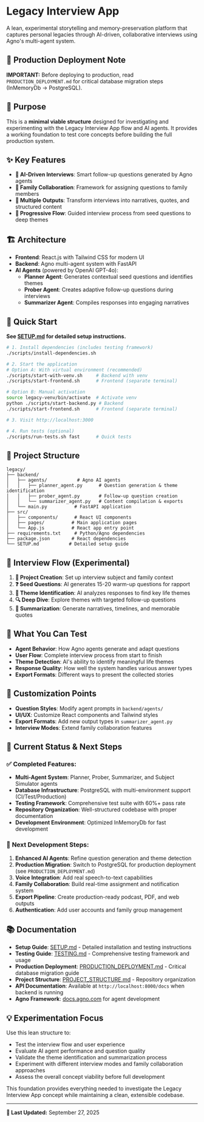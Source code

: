 # Legacy Interview App

A lean, experimental storytelling and memory-preservation platform that captures personal legacies through AI-driven, collaborative interviews using Agno's multi-agent system.

## 🚨 Production Deployment Note
**IMPORTANT:** Before deploying to production, read `PRODUCTION_DEPLOYMENT.md` for critical database migration steps (InMemoryDb → PostgreSQL).

## 🎯 Purpose

This is a **minimal viable structure** designed for investigating and experimenting with the Legacy Interview App flow and AI agents. It provides a working foundation to test core concepts before building the full production system.

## ✨ Key Features

- **🤖 AI-Driven Interviews**: Smart follow-up questions generated by Agno agents
- **👥 Family Collaboration**: Framework for assigning questions to family members
- **📄 Multiple Outputs**: Transform interviews into narratives, quotes, and structured content
- **🔄 Progressive Flow**: Guided interview process from seed questions to deep themes

## 🏗️ Architecture

- **Frontend**: React.js with Tailwind CSS for modern UI
- **Backend**: Agno multi-agent system with FastAPI
- **AI Agents** (powered by OpenAI GPT-4o): 
  - **Planner Agent**: Generates contextual seed questions and identifies themes
  - **Prober Agent**: Creates adaptive follow-up questions during interviews
  - **Summarizer Agent**: Compiles responses into engaging narratives

## 🚀 Quick Start

**See [SETUP.md](SETUP.md) for detailed setup instructions.**

```bash
# 1. Install dependencies (includes testing framework)
./scripts/install-dependencies.sh

# 2. Start the application
# Option A: With virtual environment (recommended)
./scripts/start-with-venv.sh     # Backend with venv
./scripts/start-frontend.sh      # Frontend (separate terminal)

# Option B: Manual activation
source legacy-venv/bin/activate  # Activate venv
python ./scripts/start-backend.py # Backend
./scripts/start-frontend.sh      # Frontend (separate terminal)

# 3. Visit http://localhost:3000

# 4. Run tests (optional)
./scripts/run-tests.sh fast      # Quick tests
```

## 📁 Project Structure

```
legacy/
├── backend/
│   ├── agents/           # Agno AI agents
│   │   ├── planner_agent.py      # Question generation & theme identification
│   │   ├── prober_agent.py       # Follow-up question creation  
│   │   └── summarizer_agent.py   # Content compilation & exports
│   └── main.py          # FastAPI application
├── src/
│   ├── components/      # React UI components
│   ├── pages/          # Main application pages
│   └── App.js          # React app entry point
├── requirements.txt     # Python/Agno dependencies
├── package.json        # React dependencies
└── SETUP.md           # Detailed setup guide
```

## 🔄 Interview Flow (Experimental)

1. **📝 Project Creation**: Set up interview subject and family context
2. **❓ Seed Questions**: AI generates 15-20 warm-up questions for rapport
3. **🎯 Theme Identification**: AI analyzes responses to find key life themes  
4. **🔍 Deep Dive**: Explore themes with targeted follow-up questions
5. **📖 Summarization**: Generate narratives, timelines, and memorable quotes

## 🧪 What You Can Test

- **Agent Behavior**: How Agno agents generate and adapt questions
- **User Flow**: Complete interview process from start to finish
- **Theme Detection**: AI's ability to identify meaningful life themes
- **Response Quality**: How well the system handles various answer types
- **Export Formats**: Different ways to present the collected stories

## 🔧 Customization Points

- **Question Styles**: Modify agent prompts in `backend/agents/`
- **UI/UX**: Customize React components and Tailwind styles
- **Export Formats**: Add new output types in `summarizer_agent.py`
- **Interview Modes**: Extend family collaboration features

## 🎯 Current Status & Next Steps

### ✅ **Completed Features:**
- **Multi-Agent System**: Planner, Prober, Summarizer, and Subject Simulator agents
- **Database Infrastructure**: PostgreSQL with multi-environment support (CI/Test/Production)
- **Testing Framework**: Comprehensive test suite with 60%+ pass rate
- **Repository Organization**: Well-structured codebase with proper documentation
- **Development Environment**: Optimized InMemoryDb for fast development

### 🔄 **Next Development Steps:**
1. **Enhanced AI Agents**: Refine question generation and theme detection
2. **Production Migration**: Switch to PostgreSQL for production deployment (see `PRODUCTION_DEPLOYMENT.md`)
3. **Voice Integration**: Add real speech-to-text capabilities  
4. **Family Collaboration**: Build real-time assignment and notification system
5. **Export Pipeline**: Create production-ready podcast, PDF, and web outputs
6. **Authentication**: Add user accounts and family group management

## 📚 Documentation

- **Setup Guide**: [SETUP.md](SETUP.md) - Detailed installation and testing instructions
- **Testing Guide**: [TESTING.md](TESTING.md) - Comprehensive testing framework and usage
- **Production Deployment**: [PRODUCTION_DEPLOYMENT.md](PRODUCTION_DEPLOYMENT.md) - Critical database migration guide
- **Project Structure**: [PROJECT_STRUCTURE.md](PROJECT_STRUCTURE.md) - Repository organization
- **API Documentation**: Available at `http://localhost:8000/docs` when backend is running
- **Agno Framework**: [docs.agno.com](https://docs.agno.com) for agent development

## 💡 Experimentation Focus

Use this lean structure to:
- Test the interview flow and user experience
- Evaluate AI agent performance and question quality
- Validate the theme identification and summarization process
- Experiment with different interview modes and family collaboration approaches
- Assess the overall concept viability before full development

This foundation provides everything needed to investigate the Legacy Interview App concept while maintaining a clean, extensible codebase.

---
**📅 Last Updated:** September 27, 2025
